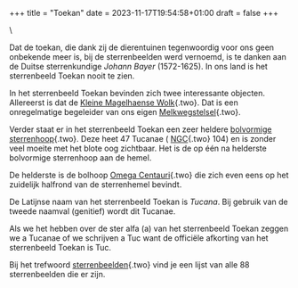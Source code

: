+++
title = "Toekan"
date = 2023-11-17T19:54:58+01:00
draft = false
+++

\

Dat de toekan, die dank zij de dierentuinen tegenwoordig voor ons geen
onbekende meer is, bij de sterrenbeelden werd vernoemd, is te danken aan
de Duitse sterrenkundige *Johann Bayer* (1572-1625). In ons land is het
sterrenbeeld Toekan nooit te zien.

In het sterrenbeeld Toekan bevinden zich twee interessante objecten.
Allereerst is dat de [Kleine Magelhaense Wolk](lmc.html){.two}. Dat is
een onregelmatige begeleider van ons eigen
[Melkwegstelsel](melkwegs.html){.two}.

Verder staat er in het sterrenbeeld Toekan een zeer heldere [bolvormige
sterrenhoop](bolvormi.html){.two}. Deze heet 47 Tucanae (
[NGC](ngc.html){.two} 104) en is zonder veel moeite met het blote oog
zichtbaar. Het is de op één na helderste bolvormige sterrenhoop aan de
hemel.

De helderste is de bolhoop [Omega Centauri](omegacen.html){.two} die
zich even eens op het zuidelijk halfrond van de sterrenhemel bevindt.

De Latijnse naam van het sterrenbeeld Toekan is *Tucana*. Bij gebruik
van de tweede naamval (genitief) wordt dit Tucanae.

Als we het hebben over de ster alfa (a) van het sterrenbeeld Toekan
zeggen we a Tucanae of we schrijven a Tuc want de officiële afkorting
van het sterrenbeeld Toekan is Tuc.

Bij het trefwoord [sterrenbeelden](sterrenb.html){.two} vind je een
lijst van alle 88 sterrenbeelden die er zijn.
